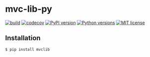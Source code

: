 # mvc-lib-py

[![build](https://github.com/MetaverseChain/mvc-lib-py/actions/workflows/build.yml/badge.svg)](https://github.com/MetaverseChain/mvc-lib-py/actions/workflows/build.yml)
[![codecov](https://codecov.io/gh/MetaverseChain/mvc-lib-py/branch/master/graph/badge.svg?token=WP5YD1DYRQ)](https://codecov.io/gh/MetaverseChain/mvc-lib-py)
[![PyPI version](https://img.shields.io/pypi/v/mvclib)](https://pypi.org/project/mvclib)
[![Python versions](https://img.shields.io/pypi/pyversions/mvclib)](https://pypi.org/project/mvclib)
[![MIT license](https://img.shields.io/badge/license-MIT-blue)](https://en.wikipedia.org/wiki/MIT_License)

## Installation

```bash
$ pip install mvclib
```
